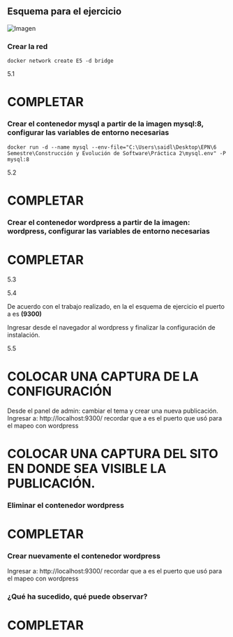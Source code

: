 ## Esquema para el ejercicio
![Imagen](img/esquema-ejercicio5.PNG)

### Crear la red
```
docker network create E5 -d bridge
```
5.1

# COMPLETAR

### Crear el contenedor mysql a partir de la imagen mysql:8, configurar las variables de entorno necesarias

```
docker run -d --name mysql --env-file="C:\Users\saidl\Desktop\EPN\6 Semestre\Construcción y Evolución de Software\Práctica 2\mysql.env" -P mysql:8
```
5.2 

# COMPLETAR

### Crear el contenedor wordpress a partir de la imagen: wordpress, configurar las variables de entorno necesarias
# COMPLETAR

5.3

5.4

De acuerdo con el trabajo realizado, en la el esquema de ejercicio el puerto a es **(9300)**

Ingresar desde el navegador al wordpress y finalizar la configuración de instalación.

5.5

# COLOCAR UNA CAPTURA DE LA CONFIGURACIÓN

Desde el panel de admin: cambiar el tema y crear una nueva publicación.
Ingresar a: http://localhost:9300/ 
recordar que a es el puerto que usó para el mapeo con wordpress
# COLOCAR UNA CAPTURA DEL SITO EN DONDE SEA VISIBLE LA PUBLICACIÓN.

### Eliminar el contenedor wordpress
# COMPLETAR

### Crear nuevamente el contenedor wordpress
Ingresar a: http://localhost:9300/ 
recordar que a es el puerto que usó para el mapeo con wordpress

### ¿Qué ha sucedido, qué puede observar?
# COMPLETAR





